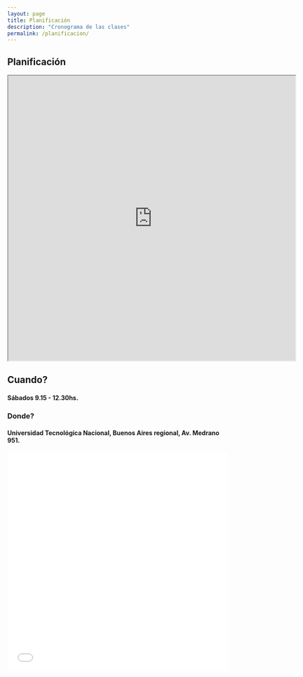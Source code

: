```yaml
---
layout: page
title: Planificación
description: "Cronograma de las clases"
permalink: /planificacion/
---
```


## Planificación

<iframe style="width: 130%; height:650px"
  src="https://docs.google.com/spreadsheets/d/1i53oPODT_3F8lXMZ_i9ib5rDio2GORdXJJsGVXXPT-A/pubhtml?gid=541154977&single=true">
  </iframe>


## Cuando?

#### Sábados 9.15 - 12.30hs.

### Donde?

#### Universidad Tecnológica Nacional, Buenos Aires regional, Av. Medrano 951.

<div>
  <div class="sites-embed-align-left-wrapping-off"><div class="sites-embed-border-on sites-embed sites-embed-full-width" style="width:100%;">
    <div class="sites-embed-object-title" style="display:none;">Av Medrano 951</div>
      <div class="sites-embed-content sites-embed-type-map">
        <iframe  src="//maps.google.com/?ll=-34.598583%2C-58.420272&amp;spn=0.021549%2C0.060081&amp;ie=UTF8&amp;z=14&amp;t=roadmap&amp;sll=-34.598583%2C-58.420272&amp;sspn=0.021549%2C0.060081&amp;q=Av%20Medrano%20951%2C%20Buenos%20Aires%2C%20Ciudad%20Aut%C3%B3noma%20de%20Buenos%20Aires%2C%20Argentina%20(Av%20Medrano%20951)&amp;output=embed" title="Av Medrano 951" width="100%" height="500" frameborder="0" class="map_embed" scrolling="no"></iframe>
      </div>
    </div>
  </div>
</div>
